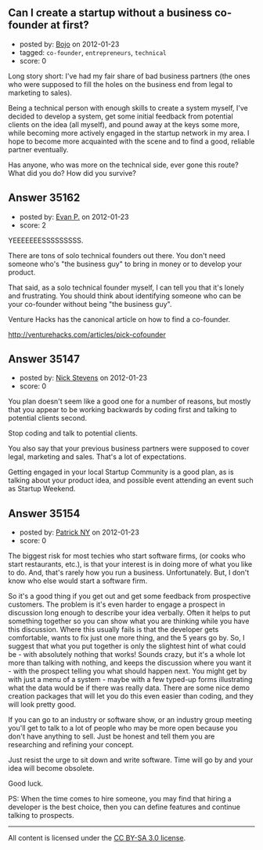 ## Can I create a startup without a business co-founder at first?

- posted by: [Bojo](https://stackexchange.com/users/-1/15374-bojo) on 2012-01-23
- tagged: `co-founder`, `entrepreneurs`, `technical`
- score: 0

Long story short: I've had my fair share of bad business partners (the ones who were supposed to fill the holes on the business end from legal to marketing to sales). 

Being a technical person with enough skills to create a system myself, I've decided to develop a system, get some initial feedback from potential clients on the idea (all myself), and pound away at the keys some more, while becoming more actively engaged in the startup network in my area. I hope to become more acquainted with the scene and to find a good, reliable partner eventually.

Has anyone, who was more on the technical side, ever gone this route? What did you do? How did you survive?


## Answer 35162

- posted by: [Evan P.](https://stackexchange.com/users/-1/7178-evan-p) on 2012-01-23
- score: 2

YEEEEEEESSSSSSSSS.

There are tons of solo technical founders out there. You don't need someone who's "the business guy" to bring in money or to develop your product.

That said, as a solo technical founder myself, I can tell you that it's lonely and frustrating. You should think about identifying someone who can be your co-founder without being "the business guy".

Venture Hacks has the canonical article on how to find a co-founder.

http://venturehacks.com/articles/pick-cofounder


## Answer 35147

- posted by: [Nick Stevens](https://stackexchange.com/users/-1/15902-nick-stevens) on 2012-01-23
- score: 0

You plan doesn't seem like a good one for a number of reasons, but mostly that you appear to be working backwards by coding first and talking to potential clients second.

Stop coding and talk to potential clients.

You also say that your previous business partners were supposed to cover legal, marketing and sales. That's a lot of expectations.

Getting engaged in your local Startup Community is a good plan, as is talking about your product idea, and possible event attending an event such as Startup Weekend.


## Answer 35154

- posted by: [Patrick NY](https://stackexchange.com/users/-1/14366-patrick-ny) on 2012-01-23
- score: 0

The biggest risk for most techies who start software firms, (or cooks who start restaurants, etc.), is that your interest is in doing more of what you like to do. And, that's rarely how you run a business. Unfortunately. But, I don't know who else would start a software firm.

So it's a good thing if you get out and get some feedback from prospective customers.  The problem is it's even harder to engage a prospect in discussion long enough to describe your idea verbally. Often it helps to put something together so you can show what you are thinking while you have this discussion. Where this usually fails is that the developer gets comfortable, wants to fix just one more thing, and the 5 years go by.  So, I suggest that what you put together is only the slightest hint of what could be - with absolutely nothing that works! Sounds crazy, but it's a whole lot more than talking with nothing, and keeps the discussion where you want it - with the prospect telling you what should happen next. You might get by with just a menu of a system - maybe with a few typed-up forms illustrating what the data would be if there was really data. There are some nice demo creation packages that will let you do this even easier than coding, and they will look pretty good.

If you can go to an industry or software show, or an industry group meeting you'll get to talk to a lot of people who may be more open because you don't have anything to sell. Just be honest and tell them you are researching and refining your concept.

Just resist the urge to sit down and write software. Time will go by and your idea will become obsolete.

Good luck.

PS: When the time comes to hire someone, you may find that hiring a developer is the best choice, then you can define features and continue talking to prospects.




---

All content is licensed under the [CC BY-SA 3.0 license](https://creativecommons.org/licenses/by-sa/3.0/).
